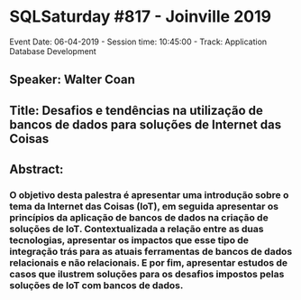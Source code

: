 # SQLSaturday #817 - Joinville 2019
Event Date: 06-04-2019 - Session time: 10:45:00 - Track: Application  Database Development
## Speaker: Walter Coan
## Title: Desafios e tendências na utilização de bancos de dados para soluções de Internet das Coisas
## Abstract:
### O objetivo desta palestra é apresentar uma introdução sobre o tema da Internet das Coisas (IoT), em seguida apresentar os princípios da aplicação de bancos de dados na criação de soluções de IoT. Contextualizada a relação entre as duas tecnologias, apresentar os impactos que esse tipo de integração trás para as atuais ferramentas de bancos de dados relacionais e não relacionais. E por fim, apresentar estudos de casos que ilustrem soluções para os desafios impostos pelas soluções de IoT com bancos de dados.
